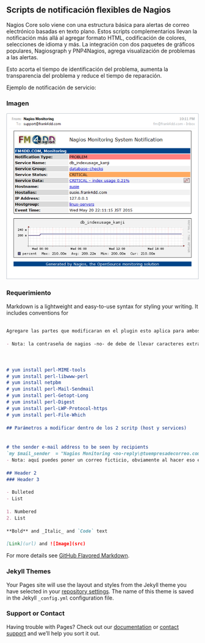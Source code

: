 ## Scripts de notificación flexibles de Nagios


Nagios Core solo viene con una estructura básica para alertas de correo electrónico basadas en texto plano. Estos scripts complementarios llevan la notificación más allá al agregar formato HTML, codificación de colores, selecciones de idioma y más. La integración con dos paquetes de gráficos populares, Nagiosgraph y PNP4Nagios, agrega visualización de problemas a las alertas.

Esto acorta el tiempo de identificación del problema, aumenta la transparencia del problema y reduce el tiempo de reparación.

Ejemplo de notificación de servicio:

### Imagen

![Ejemplo](/images/ejemplo.png)

### Requerimiento

Markdown is a lightweight and easy-to-use syntax for styling your writing. It includes conventions for

```markdown

Agregare las partes que modificaran en el plugin esto aplica para ambos de HOST y SERVICES

- Nota: la contraseña de nagios -no- de debe de llevar caracteres extraños como: $%"# ya que el plugin lo toma como otros valores y no como parte de la contraseña.



# yum install perl-MIME-tools
# yum install perl-libwww-perl
# yum install netpbm
# yum install perl-Mail-Sendmail
# yum install perl-Getopt-Long
# yum install perl-Digest
# yum install perl-LWP-Protocol-https
# yum install perl-File-Which

## Parámetros a modificar dentro de los 2 scritp (host y services)


# the sender e-mail address to be seen by recipients
`my $mail_sender  = "Nagios Monitoring <no-reply\@tuempresadecorreo.com>"; `
- Nota: aquí puedes poner un correo ficticio, obviamente al hacer eso estarían llegando a spam solo agregar ese remitente como seguro. 

## Header 2
### Header 3

- Bulleted
- List

1. Numbered
2. List

**Bold** and _Italic_ and `Code` text

[Link](url) and ![Image](src)
```



For more details see [GitHub Flavored Markdown](https://guides.github.com/features/mastering-markdown/).

### Jekyll Themes

Your Pages site will use the layout and styles from the Jekyll theme you have selected in your [repository settings](https://github.com/sistemmsn/nagios-notification/settings). The name of this theme is saved in the Jekyll `_config.yml` configuration file.

### Support or Contact



Having trouble with Pages? Check out our [documentation](nagios.fm4dd.com) or [contact support](https://github.com/contact) and we’ll help you sort it out.

